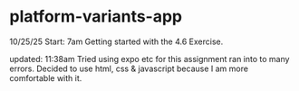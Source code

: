 # platform-variants-app

10/25/25
Start: 7am
Getting started with the 4.6 Exercise.

updated: 11:38am Tried using expo etc for this assignment ran into to many errors. Decided to use html, css & javascript because I am more comfortable with it.
